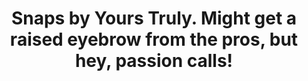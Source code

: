 ---
layout: archive
permalink: /photography/
title: "Snaps by Yours Truly. Might get a raised eyebrow from the pros, but hey, passion calls!"
author_profile: true
---